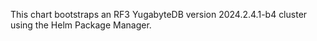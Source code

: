 This chart bootstraps an RF3 YugabyteDB version 2024.2.4.1-b4 cluster using the Helm Package Manager.
